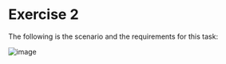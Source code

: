 # Exercise 2

The following is the scenario and the requirements for this task:

![image](https://user-images.githubusercontent.com/107522496/205600222-cc8f7139-9302-49ca-819c-18835802d137.png)












